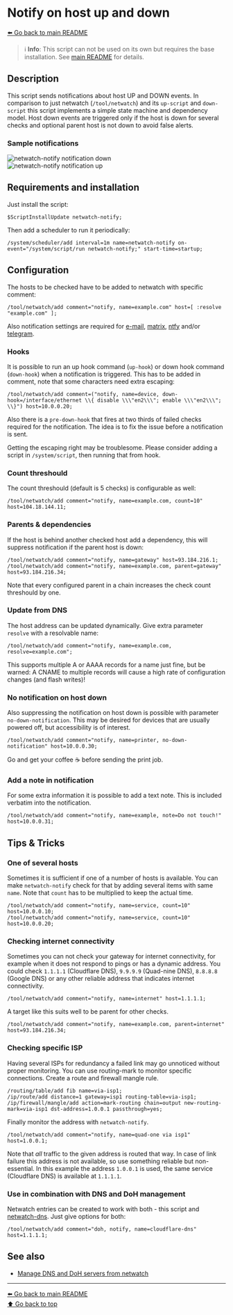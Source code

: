 Notify on host up and down
==========================

[⬅️ Go back to main README](../README.md)

> ℹ️ **Info**: This script can not be used on its own but requires the base
> installation. See [main README](../README.md) for details.

Description
-----------

This script sends notifications about host UP and DOWN events. In comparison
to just netwatch (`/tool/netwatch`) and its `up-script` and `down-script`
this script implements a simple state machine and dependency model. Host
down events are triggered only if the host is down for several checks and
optional parent host is not down to avoid false alerts.

### Sample notifications

![netwatch-notify notification down](netwatch-notify.d/notification-01-down.avif)  
![netwatch-notify notification up](netwatch-notify.d/notification-02-up.avif)

Requirements and installation
-----------------------------

Just install the script:

    $ScriptInstallUpdate netwatch-notify;

Then add a scheduler to run it periodically:

    /system/scheduler/add interval=1m name=netwatch-notify on-event="/system/script/run netwatch-notify;" start-time=startup;

Configuration
-------------

The hosts to be checked have to be added to netwatch with specific comment:

    /tool/netwatch/add comment="notify, name=example.com" host=[ :resolve "example.com" ];

Also notification settings are required for
[e-mail](mod/notification-email.md),
[matrix](mod/notification-matrix.md),
[ntfy](mod/notification-ntfy.md) and/or
[telegram](mod/notification-telegram.md).

### Hooks

It is possible to run an up hook command (`up-hook`) or down hook command
(`down-hook`) when a notification is triggered. This has to be added in
comment, note that some characters need extra escaping:

    /tool/netwatch/add comment=("notify, name=device, down-hook=/interface/ethernet \\{ disable \\\"en2\\\"; enable \\\"en2\\\"; \\}") host=10.0.0.20;

Also there is a `pre-down-hook` that fires at two thirds of failed checks
required for the notification. The idea is to fix the issue before a
notification is sent.

Getting the escaping right may be troublesome. Please consider adding a
script in `/system/script`, then running that from hook.

### Count threshould

The count threshould (default is 5 checks) is configurable as well:

    /tool/netwatch/add comment="notify, name=example.com, count=10" host=104.18.144.11;

### Parents & dependencies

If the host is behind another checked host add a dependency, this will
suppress notification if the parent host is down:

    /tool/netwatch/add comment="notify, name=gateway" host=93.184.216.1;
    /tool/netwatch/add comment="notify, name=example.com, parent=gateway" host=93.184.216.34;

Note that every configured parent in a chain increases the check count
threshould by one.

### Update from DNS

The host address can be updated dynamically. Give extra parameter `resolve`
with a resolvable name:

    /tool/netwatch/add comment="notify, name=example.com, resolve=example.com";

This supports multiple A or AAAA records for a name just fine, but be
warned: A CNAME to multiple records will cause a high rate of configuration
changes (and flash writes)!

### No notification on host down

Also suppressing the notification on host down is possible with parameter
`no-down-notification`. This may be desired for devices that are usually
powered off, but accessibility is of interest.

    /tool/netwatch/add comment="notify, name=printer, no-down-notification" host=10.0.0.30;

Go and get your coffee ☕️ before sending the print job.

### Add a note in notification

For some extra information it is possible to add a text note. This is
included verbatim into the notification.

    /tool/netwatch/add comment="notify, name=example, note=Do not touch!" host=10.0.0.31;

Tips & Tricks
-------------

### One of several hosts

Sometimes it is sufficient if one of a number of hosts is available. You can
make `netwatch-notify` check for that by adding several items with same
`name`. Note that `count` has to be multiplied to keep the actual time.

    /tool/netwatch/add comment="notify, name=service, count=10" host=10.0.0.10;
    /tool/netwatch/add comment="notify, name=service, count=10" host=10.0.0.20;

### Checking internet connectivity

Sometimes you can not check your gateway for internet connectivity, for
example when it does not respond to pings or has a dynamic address. You could
check `1.1.1.1` (Cloudflare DNS), `9.9.9.9` (Quad-nine DNS), `8.8.8.8`
(Google DNS) or any other reliable address that indicates internet
connectivity.

    /tool/netwatch/add comment="notify, name=internet" host=1.1.1.1;

A target like this suits well to be parent for other checks.

    /tool/netwatch/add comment="notify, name=example.com, parent=internet" host=93.184.216.34;

### Checking specific ISP

Having several ISPs for redundancy a failed link may go unnoticed without
proper monitoring. You can use routing-mark to monitor specific connections.
Create a route and firewall mangle rule.

    /routing/table/add fib name=via-isp1;
    /ip/route/add distance=1 gateway=isp1 routing-table=via-isp1;
    /ip/firewall/mangle/add action=mark-routing chain=output new-routing-mark=via-isp1 dst-address=1.0.0.1 passthrough=yes;

Finally monitor the address with `netwatch-notify`.

    /tool/netwatch/add comment="notify, name=quad-one via isp1" host=1.0.0.1;

Note that *all* traffic to the given address is routed that way. In case of
link failure this address is not available, so use something reliable but
non-essential. In this example the address `1.0.0.1` is used, the same service
(Cloudflare DNS) is available at `1.1.1.1`.

### Use in combination with DNS and DoH management

Netwatch entries can be created to work with both - this script and
[netwatch-dns](netwatch-dns.md). Just give options for both:

    /tool/netwatch/add comment="doh, notify, name=cloudflare-dns" host=1.1.1.1;

See also
--------

* [Manage DNS and DoH servers from netwatch](netwatch-dns.md)

---
[⬅️ Go back to main README](../README.md)  
[⬆️ Go back to top](#top)
